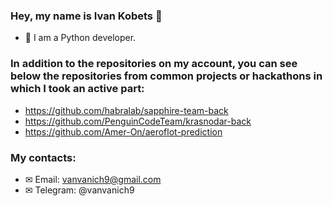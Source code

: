 ### Hey, my name is Ivan Kobets 👋

- 🔭 I am a Python developer.

### In addition to the repositories on my account, you can see below the repositories from common projects or hackathons in which I took an active part:
- https://github.com/habralab/sapphire-team-back
- https://github.com/PenguinCodeTeam/krasnodar-back
- https://github.com/Amer-On/aeroflot-prediction

### My contacts: 
- ✉ Email: vanvanich9@gmail.com
- ✉ Telegram: @vanvanich9

